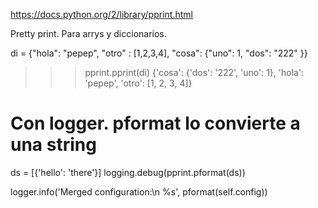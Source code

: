 https://docs.python.org/2/library/pprint.html

Pretty print.
Para arrys y diccionarios.


di = {"hola": "pepep", "otro" : [1,2,3,4], "cosa": {"uno": 1, "dos": "222" }}
>>> pprint.pprint(di)
{'cosa': {'dos': '222', 'uno': 1}, 'hola': 'pepep', 'otro': [1, 2, 3, 4]}

# Con logger. pformat lo convierte a una string
ds = [{'hello': 'there'}]
logging.debug(pprint.pformat(ds))

logger.info('Merged configuration:\n %s', pformat(self.config))

